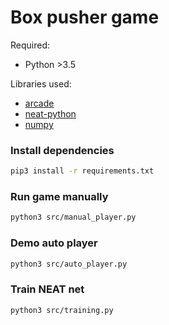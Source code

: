 # Box pusher game

Required:
- Python >3.5

Libraries used:
- [arcade](https://pypi.org/project/arcade/)
- [neat-python](https://pypi.org/project/neat-python/)
- [numpy](https://pypi.org/project/numpy/)


### Install dependencies

```bash
pip3 install -r requirements.txt
```

### Run game manually

```bash
python3 src/manual_player.py
```

### Demo auto player

```bash
python3 src/auto_player.py
```

### Train NEAT net

```bash
python3 src/training.py
```
